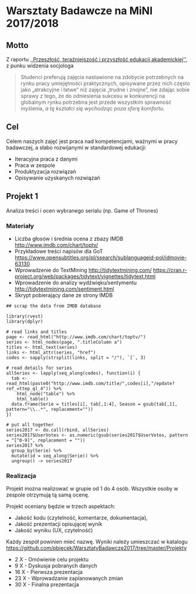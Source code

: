 # Warsztaty Badawcze na MiNI 2017/2018

## Motto

Z raportu [,,Przeszłość, teraźniejszość i przyszłość edukacji akademickiej''](http://www.wz.uw.edu.pl/pracownicyFiles/id12939-Billig_last.pdf), z punku widzenia socjologa

> Studenci preferują zajęcia nastawione na zdobycie potrzebnych na rynku pracy umiejętności praktycznych, opisywane przez nich często jako „atrakcyjne i łatwe” niż zajęcia „trudne i znojne”, nie zdając sobie sprawy z tego, że do odniesienia sukcesu w konkurencji na globalnym rynku potrzebna jest przede wszystkim sprawność myślenia, *a tę kształci się wychodząc poza sferę komfortu.*

## Cel

Celem naszych zajęć jest praca nad kompetencjami, ważnymi w pracy badawczej, a słabo rozwijanymi w standardowej edukacji:

- Iteracyjna praca z danymi
- Praca w zespole
- Produktyzacja rozwiązań
- Opisywanie uzyskanych rozwiązań

## Projekt 1

Analiza treści i ocen wybranego serialu (np. Game of Thrones)

### Materiały

- Liczba głosów i średnia ocena z zbazy IMDB http://www.imdb.com/chart/toptv/
- Przykładowe treści napisów dla GoT https://www.opensubtitles.org/pl/ssearch/sublanguageid-pol/idmovie-63130
- Wprowadzenie do TextMining http://tidytextmining.com/ https://cran.r-project.org/web/packages/tidytext/vignettes/tidytext.html
- Wprowadzenie do analizy wydźwięku/sentymentu http://tidytextmining.com/sentiment.html
- Skrypt pobierający dane ze strony IMDB

```
## scrap the data from IMDB database

library(rvest)
library(dplyr)

# read links and titles 
page <- read_html("http://www.imdb.com/chart/toptv/")
series <- html_nodes(page, ".titleColumn a")
titles <- html_text(series)
links <- html_attr(series, "href")
codes <- sapply(strsplit(links, split = "/"), `[`, 3)

# read details for series
allSeries <- lapply(seq_along(codes), function(i) {
  tab <- read_html(paste0("http://www.imdb.com/title/",codes[i],"/epdate?ref_=ttep_ql_4")) %>%
    html_node("table") %>%
    html_table()
  data.frame(Serie = titles[i], tab[,1:4], Season = gsub(tab[,1], pattern="\\..*", replacement=""))
})

# put all together
series2017 <- do.call(rbind, allSeries)
series2017$UserVotes <- as.numeric(gsub(series2017$UserVotes, pattern = "[^0-9]", replacement = ""))
series2017 %>% 
  group_by(Serie) %>%
  mutate(id = seq_along(Serie)) %>%
  ungroup() -> series2017
```

### Realizacja

Projekt można realizować w grupie od 1 do 4 osób. Wszystkie osoby w zespole otrzymują tą samą ocenę.

Projekt oceniany będzie w trzech aspektach:

- Jakość kodu (czytelność, komentarze, dokumentacja),
- Jakość prezentacji opisującej wynik
- Jakość wyniku (UX, czytelność)

Każdy zespół powinien mieć nazwę. Wyniki należy umieszczać w katalogu 
https://github.com/pbiecek/WarsztatyBadawcze2017/tree/master/Projekty

- 2 X - Omówienie celu projektu
- 9 X - Dyskusja pobranych danych
- 16 X - Pierwsza prezentacja
- 23 X - Wprowadzanie zaplanowanych zmian
- 30 X - Finalna prezentacja
